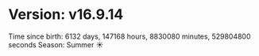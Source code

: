 # Version: v16.9.14
Time since birth: 6132 days, 147168 hours, 8830080 minutes, 529804800 seconds
Season: Summer ☀️
